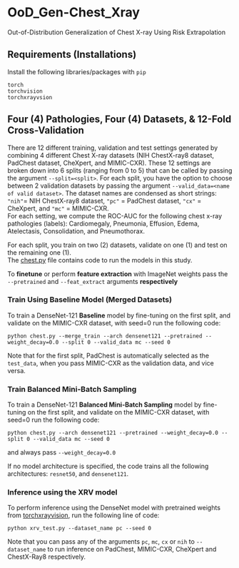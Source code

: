 # OoD_Gen-Chest_Xray
Out-of-Distribution Generalization of Chest X-ray Using Risk Extrapolation

## Requirements (Installations)
Install the following libraries/packages with `pip`
```
torch 
torchvision
torchxrayvsion
```
## Four (4) Pathologies, Four (4) Datasets, & 12-Fold Cross-Validation
There are 12 different training, validation and test settings generated by combining 4 different Chest X-ray datasets (NIH ChestX-ray8 dataset, PadChest dataset, CheXpert, and MIMIC-CXR). These 12 settings are broken down into 6 splits (ranging from 0 to 5) that can be called by passing the argument `--split=<split>`. For each split, you have the option to choose between 2 validation datasets by passing the argument `--valid_data=<name of valid dataset>`. 
The dataset names are condensed as short strings: `"nih"`= NIH ChestX-ray8 dataset, `"pc"` = PadChest dataset, `"cx"` = CheXpert, and `"mc"` = MIMIC-CXR. \
For each setting, we compute the ROC-AUC for the following chest x-ray pathologies (labels): Cardiomegaly, Pneumonia, Effusion, Edema, Atelectasis, Consolidation, and Pneumothorax.

For each split, you train on two (2) datasets, validate on one (1) and test on the remaining one (1). \
The [chest.py](https://github.com/etetteh/OoD_Gen-Chest_Xray/blob/main/chest.py) file contains code to run the models in this study.

To **finetune** or perform **feature extraction** with ImageNet weights pass the `--pretrained` and `--feat_extract` arguments **respectively**

### Train Using Baseline Model (Merged Datasets)
To train a DenseNet-121 **Baseline** model by fine-tuning on the first split, and validate on the MIMIC-CXR dataset, with seed=0 run the following code:
```
python chest.py --merge_train --arch densenet121 --pretrained --weight_decay=0.0 --split 0 --valid_data mc --seed 0
```
Note that for the first split, PadChest is automatically selected as the `test_data`, when you pass MIMIC-CXR as the validation data, and vice versa.

### Train Balanced Mini-Batch Sampling
To train a DenseNet-121 **Balanced Mini-Batch Sampling** model by fine-tuning on the first split, and validate on the MIMIC-CXR dataset, with seed=0 run the following code:
```
python chest.py --arch densenet121 --pretrained --weight_decay=0.0 --split 0 --valid_data mc --seed 0
```
and always pass `--weight_decay=0.0` 

If no model architecture is specified, the code trains all the following architectures: `resnet50`, and `densenet121`.

### Inference using the XRV model
To perform inference using the DenseNet model with pretrained weights from [torchxrayvision](https://github.com/mlmed/torchxrayvision), run the following line of code:
```
python xrv_test.py --dataset_name pc --seed 0
```
Note that you can pass any of the arguments `pc`, `mc`, `cx` or `nih` to `--dataset_name` to run inference on PadChest, MIMIC-CXR, CheXpert and ChestX-Ray8 respectively. 
